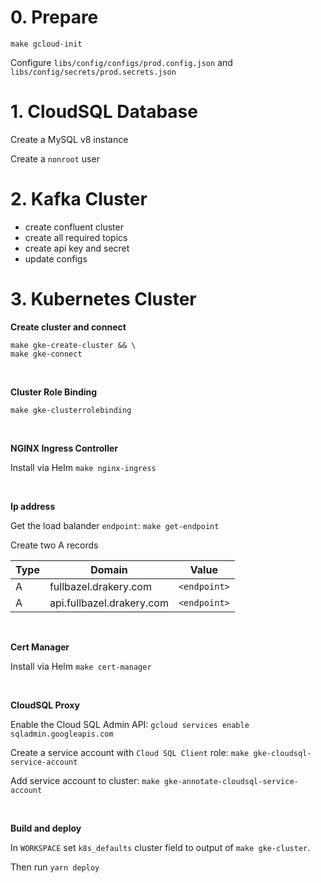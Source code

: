 # 0. Prepare

```
make gcloud-init
```

Configure `libs/config/configs/prod.config.json` and `libs/config/secrets/prod.secrets.json`

# 1. CloudSQL Database

Create a MySQL v8 instance

Create a `nonroot` user

# 2. Kafka Cluster

- create confluent cluster
- create all required topics
- create api key and secret
- update configs

# 3. Kubernetes Cluster

**Create cluster and connect**

```
make gke-create-cluster && \
make gke-connect
```

<br>

**Cluster Role Binding**

`make gke-clusterrolebinding`

<br>

**NGINX Ingress Controller**

Install via Helm `make nginx-ingress`

<br>

**Ip address**

Get the load balander `endpoint`: `make get-endpoint`

Create two A records

| Type | Domain                    | Value        |
| ---- | ------------------------- | ------------ |
| A    | fullbazel.drakery.com     | `<endpoint>` |
| A    | api.fullbazel.drakery.com | `<endpoint>` |

<br>

**Cert Manager**

Install via Helm `make cert-manager`

<br>

**CloudSQL Proxy**

Enable the Cloud SQL Admin API:
`gcloud services enable sqladmin.googleapis.com`

Create a service account with `Cloud SQL Client` role: `make gke-cloudsql-service-account`

Add service account to cluster: `make gke-annotate-cloudsql-service-account`

<br>

**Build and deploy**

In `WORKSPACE` set `k8s_defaults` cluster field to output of `make gke-cluster`.

Then run `yarn deploy`
